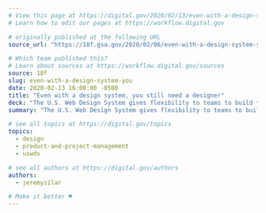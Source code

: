 ```yaml
---
# View this page at https://digital.gov/2020/02/13/even-with-a-design-system-you
# Learn how to edit our pages at https://workflow.digital.gov

# originally published at the following URL
source_url: "https://18f.gsa.gov/2020/02/06/even-with-a-design-system-you-still-need-a-designer/"

# Which team published this?
# Learn about sources at https://workflow.digital.gov/sources
source: 18f
slug: even-with-a-design-system-you
date: 2020-02-13 16:00:00 -0500
title: "Even with a design system, you still need a designer"
deck: "The U.S. Web Design System gives flexibility to teams to build the right solution for users, but there are still plenty of design decisions that teams need to make to be successful. **In short, you'll still need a designer.**"
summary: "The U.S. Web Design System gives flexibility to teams to build the right solution for users, but there are still plenty of design decisions that teams need to make to be successful. **In short, you'll still need a designer.**"

# see all topics at https://digital.gov/topics
topics:
  - design
  - product-and-project-management
  - uswds

# see all authors at https://digital.gov/authors
authors:
  - jeremyzilar

# Make it better ♥
---
```

